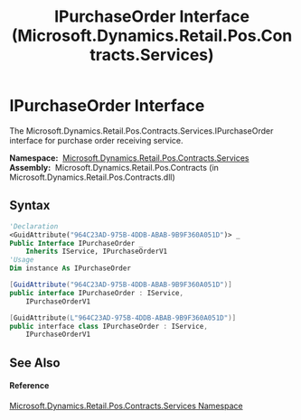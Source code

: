 ﻿---
title: IPurchaseOrder Interface (Microsoft.Dynamics.Retail.Pos.Contracts.Services)
TOCTitle: IPurchaseOrder Interface
ms:assetid: T:Microsoft.Dynamics.Retail.Pos.Contracts.Services.IPurchaseOrder
ms:mtpsurl: https://technet.microsoft.com/en-us/library/microsoft.dynamics.retail.pos.contracts.services.ipurchaseorder(v=AX.60)
ms:contentKeyID: 47344278
ms.date: 05/18/2015
mtps_version: v=AX.60
f1_keywords:
- Microsoft.Dynamics.Retail.Pos.Contracts.Services.IPurchaseOrder
dev_langs:
- CSharp
- C++
- VB
---

# IPurchaseOrder Interface

The Microsoft.Dynamics.Retail.Pos.Contracts.Services.IPurchaseOrder interface for purchase order receiving service.

**Namespace:**  [Microsoft.Dynamics.Retail.Pos.Contracts.Services](microsoft-dynamics-retail-pos-contracts-services-namespace.md)  
**Assembly:**  Microsoft.Dynamics.Retail.Pos.Contracts (in Microsoft.Dynamics.Retail.Pos.Contracts.dll)

## Syntax

``` vb
'Declaration
<GuidAttribute("964C23AD-975B-4DDB-ABAB-9B9F360A051D")> _
Public Interface IPurchaseOrder _
    Inherits IService, IPurchaseOrderV1
'Usage
Dim instance As IPurchaseOrder
```

``` csharp
[GuidAttribute("964C23AD-975B-4DDB-ABAB-9B9F360A051D")]
public interface IPurchaseOrder : IService, 
    IPurchaseOrderV1
```

``` c++
[GuidAttribute(L"964C23AD-975B-4DDB-ABAB-9B9F360A051D")]
public interface class IPurchaseOrder : IService, 
    IPurchaseOrderV1
```

## See Also

#### Reference

[Microsoft.Dynamics.Retail.Pos.Contracts.Services Namespace](microsoft-dynamics-retail-pos-contracts-services-namespace.md)

